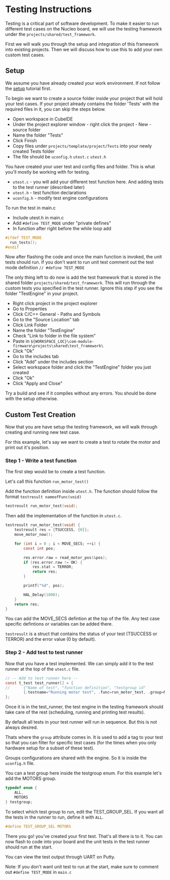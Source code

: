 # Testing Instructions

Testing is a critical part of software development. To make it easier to run different test cases on the Nucleo board, we will use the testing framework under the `projects/shared/test_framework`.

First we will walk you through the setup and integration of this framework into existing projects. Then we will discuss how to use this to add your own custom test cases.

## Setup

We assume you have already created your work environment. If not follow the [setup](/setup.md) tutorial first.

To begin we want to create a source folder inside your project that will hold your test cases. If your project already contains the folder 'Tests' with the required files in it, you can skip the steps below.

- Open workspace in CubeIDE
- Under the project explorer window - right click the project - New - source folder
- Name the folder "Tests"
- Click Finish
- Copy files under `projects/template/project/Tests` into your newly created Tests folder
- The file should be `uconfig.h` `utest.c` `utest.h`

You have created your user test and config files and folder. This is what you'll mostly be working with for testing.

- `utest.c` - you will add your different test function here. And adding tests to the test runner (described later)
- `utest.h` - test function declarations
- `uconfig.h` - modify test engine configurations

To run the test in main.c

- Include utest.h in main.c
- Add `#define TEST_MODE` under "private defines"
- In function after right before the while loop add

```C
#ifdef TEST_MODE
  run_tests();
#endif
```

Now after flashing the code and once the main function is invoked, the unit tests should run. If you don't want to run unit test comment out the test mode definition `// #define TEST_MODE`

The only thing left to do now is add the test framework that is stored in the shared folder `projects/shared/test_framework`. This will run through the custom tests you specified in the test runner. Ignore this step if you see the folder "TestEngine" in your project.

- Right click project in the project explorer
- Go to Properties
- Click C/C++ General - Paths and Symbols
- Go to the "Source Location" tab
- Click Link Folder
- Name the folder "TestEngine"
- Check "Link to folder in the file system"
- Paste in `${WORKSPACE_LOC}\com-module-firmware\projects\shared\test_framework\`
- Click "Ok"
- Go to the includes tab
- Click "Add" under the includes section
- Select workspace folder and click the "TestEngine" folder you just created
- Click "Ok"
- Click "Apply and Close"

Try a build and see if it compiles without any errors. You should be done with the setup otherwise.

## Custom Test Creation

Now that you are have setup the testing framework, we will walk through creating and running new test case.

For this example, let's say we want to create a test to rotate the motor and print out it's position.

### Step 1 - Write a test function

The first step would be to create a test function.

Let's call this function `run_motor_test()`

Add the function definition inside `utest.h`. The function should follow the format `testresult nameofFunc(void)`

```C
testresult run_motor_test(void);
```

Then add the implementation of the function in `utest.c`.

```C
testresult run_motor_test(void) {
	testresult res = {TSUCCESS, {0}};
    move_motor_now();

	for (int i = 0 ; i < MOVE_SECS; ++i) {
        const int pos;

		res.error.raw = read_motor_pos(&pos);
		if (res.error.raw != OK) {
			res.stat = TERROR;
			return res;
		}

        printf("%d", pos);

		HAL_Delay(1000);
	}
	return res;
}
```

You can add the MOVE_SECS defintion at the top of the file. Any test case specific defintions or variables can be added there.

`testresult` is a struct that contains the status of your test (TSUCCESS or TERROR) and the error value (0 by default).

### Step 2 - Add test to test runner

Now that you have a test implemented. We can simply add it to the test runner at the top of the `utest.c` file.

```C
// -- Add to test runner here --
const t_test test_runner[] = {
//		{"Name of test", "function definition", "testgroup id"
		{.testname="Running motor test", .func=run_motor_test, .group=MOTORS}
};
```

Once it is in the test_runner, the test engine in the testing framework should take care of the rest (scheduling, running and printing test results).

By default all tests in your test runner will run in sequence. But this is not always desired.

Thats where the `group` attribute comes in. It is used to add a tag to your test so that you can filter for specific test cases (for the times when you only hardware setup for a subset of these test).

Groups configurations are shared with the engine. So it is inside the `uconfig.h` file.

You can a test group here inside the testgroup enum. For this example let's add the MOTORS group.

```C
typedef enum {
	ALL,
	MOTORS
} testgroup;
```

To select which test group to run, edit the TEST_GROUP_SEL. If you want all the tests in the runner to run, define it with `ALL`.

```C
#define TEST_GROUP_SEL MOTORS
```

There you go! you've created your first test. That's all there is to it. You can now flash to code into your board and the unit tests in the test runner should run at the start.

You can view the test output through UART on Putty.

Note: If you don't want unit test to run at the start, make sure to comment out `#define TEST_MODE` in `main.c`
